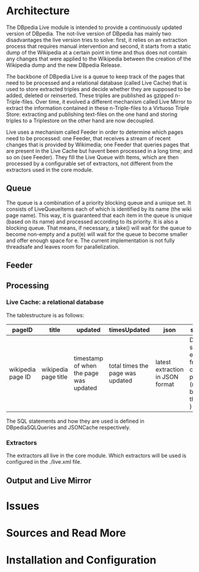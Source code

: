 # Architecture
The DBpedia Live module is intended to provide a continuously updated version of DBpedia. The not-live version of DBpedia has mainly two disadvantages the live version tries to solve: first, it relies on an extraction process that requires manual intervention and second, it starts from a static dump of the Wikipedia at a certain point in time and thus does not contain any changes that were applied to the Wikipedia between the creation of the Wikipedia dump and the new DBpedia Release.

The backbone of DBpedia Live is a queue to keep track of the pages that need to be processed and a relational database (called Live Cache) that is used to store extracted triples and decide whether they are supposed to be added, deleted or reinserted. These triples are published as gzipped n-Triple-files. Over time, it evolved a different mechanism called Live Mirror to extract the information contained in these n-Triple-files to a Virtuoso Triple Store: extracting and publishing text-files on the one hand and storing triples to a Triplestore on the other hand are now decoupled.

Live uses a mechanism called Feeder in order to determine which pages need to be processed: one Feeder, that receives a stream of recent changes that is provided by Wikimedia; one Feeder that queries pages that are present in the Live Cache but havent been processed in a long time; and so on (see Feeder). They fill the Live Queue with Items, which are then processed by a configurable set of extractors, not different from the extractors used in the core module.

## Queue
The queue is a combination of a priority blocking queue and a unique set.
It consists of LiveQueueItems each of which is identified by its name (the wiki page name).
This way, it is guaranteed that each item in the queue is unique (based on its name) and processed according to its priority.
It is also a blocking queue. That means, if necessary, a take() will wait for the queue to become non-empty and a put(e) will wait for the queue to become smaller and offer enough space for e.
The current implementation is not fully threadsafe and leaves room for parallelization.

## Feeder


## Processing

### Live Cache: a relational database
The tablestructure is as follows:

pageID | title | updated |timesUpdated |json |subjects |diff |error
-- | -- | -- | --|--|--|--|--
wikipedia page ID| wikipedia page title | timestamp of when the page was updated | total times the page was updated | latest extraction in JSON format | Distinct subjects extracted from the current page (might be more than one ) | keeps the latest triple diff | if there was an error the last time the page was updated

The SQL statements  and how they are used is defined in DBpediaSQLQueries and JSONCache respectively.


### Extractors
The extractors all live in the core module. Which extractors will be used is configured in the ./live.xml file.

## Output and Live Mirror

# Issues
# Sources and Read More
# Installation and Configuration


